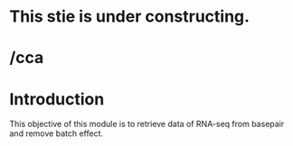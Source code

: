 # This stie is under constructing.
# /cca
# Introduction
This objective of this module is to retrieve data of RNA-seq from basepair and remove batch effect.

